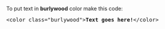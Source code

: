 To put text in <b>burlywood</b> color make this code:
<pre>&lt;color class="burlywood"&gt;<b>Text goes here!</b>&lt;/color&gt;</pre>

